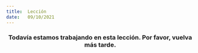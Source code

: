 ```yaml
---
title:  Lección
date:   09/10/2021
---
```


### <center>Todavía estamos trabajando en esta lección. Por favor, vuelva más tarde.</center>